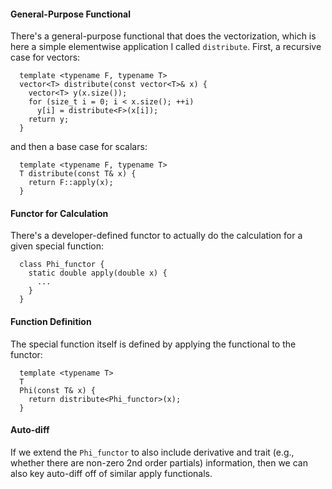 #### General-Purpose Functional

There's a general-purpose functional that does the vectorization, which is here a simple elementwise application I called `distribute`.  First, a recursive case for vectors:

```
  template <typename F, typename T>
  vector<T> distribute(const vector<T>& x) {
    vector<T> y(x.size());
    for (size_t i = 0; i < x.size(); ++i)
      y[i] = distribute<F>(x[i]);
    return y;	 
  }
```

and then a base case for scalars:

```
  template <typename F, typename T>
  T distribute(const T& x) {
    return F::apply(x);
  }
```

#### Functor for Calculation

There's a developer-defined functor to actually do the calculation for a given special function:

```
  class Phi_functor {
    static double apply(double x) {
      ...
    }
  }
```

#### Function Definition

The special function itself is defined by applying the functional to the functor:

```
  template <typename T>
  T
  Phi(const T& x) {
    return distribute<Phi_functor>(x);
  }
```

#### Auto-diff

If we extend the `Phi_functor` to also include derivative and trait (e.g., whether
there are non-zero 2nd order partials) information, then we can also key auto-diff
off of similar apply functionals.